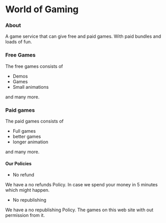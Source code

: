 # World of Gaming

### About
A game service that can give 
free and paid games. With paid
bundles and loads of fun. 

### Free Games

The free games consists of

- Demos
- Games
- Small animations

and many more.

### Paid games 

The paid games consists of

- Full games
- better games
- longer animation

and many more.

#### Our Policies

- No refund

We have a no refunds Policy. 
In case we spend your money
in 5 minutes which might happen.

- No republishing

We have a no republishing Policy.
The games on this web site with 
out permission from it.
